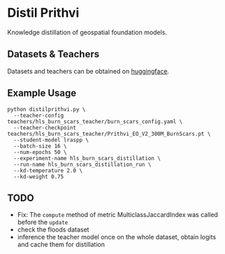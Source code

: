 # Distil Prithvi

Knowledge distillation of geospatial foundation models.

## Datasets & Teachers
Datasets and teachers can be obtained on [huggingface](https://huggingface.co/collections/KozaMateusz/distil-prithvi-680ca48149d5d8a9ad3d25e3).

## Example Usage
```console
python distilprithvi.py \
  --teacher-config teachers/hls_burn_scars_teacher/burn_scars_config.yaml \
  --teacher-checkpoint teachers/hls_burn_scars_teacher/Prithvi_EO_V2_300M_BurnScars.pt \
  --student-model lraspp \
  --batch-size 16 \
  --num-epochs 50 \
  --experiment-name hls_burn_scars_distillation \
  --run-name hls_burn_scars_distillation_run \
  --kd-temperature 2.0 \
  --kd-weight 0.75
```

## TODO
* Fix: The ``compute`` method of metric MulticlassJaccardIndex was called before the ``update``
* check the floods dataset
* inference the teacher model once on the whole dataset, obtain logits and cache them for distillation